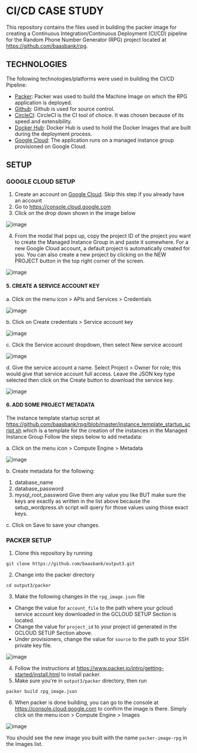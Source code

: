 # CI/CD CASE STUDY

This repository contains the files used in building the packer image for creating a Continuous Integration/Continuous Deployment (CI/CD) pipeline for the Random Phone Number Generator (RPG) project located at https://github.com/baasbank/rpg.


## TECHNOLOGIES

The following technologies/platforms were used in building the CI/CD Pipeline:
  * [Packer](https://packer.io/): Packer was used to build the Machine Image on which the RPG application is deployed.
  * [Github](https://github.com): Github is used for source control.
  * [CircleCI](https://circleci.com/): CircleCI is the CI tool of choice. It was chosen because of its speed and extensibility.
  * [Docker Hub](https://hub.docker.com): Docker Hub is used to hold the Docker Images that are built during the deployment      process.
  * [Google Cloud](https://cloud.google.com): The application runs on a managed instance group provisioned on Google Cloud.

## SETUP

### GOOGLE CLOUD SETUP

1. Create an account on [Google Cloud](https://cloud.google.com). Skip this step if you already have an account
2. Go to https://console.cloud.google.com
3. Click on the drop down shown in the image below


![image](https://user-images.githubusercontent.com/26189554/49220833-8afaa380-f3d7-11e8-8d3e-9db09f49d57c.png)


4. From the modal that pops up, copy the project ID of the project you want to create the Managed Instance Group in and paste it somewhere.
For a new Google Cloud account, a default project is automatically created for you. 
You can also create a new project by clicking on the NEW PROJECT button in the top right corner of the screen.


![image](https://user-images.githubusercontent.com/26189554/49221450-77e8d300-f3d9-11e8-86fe-065acf6ab651.png)

#### 5. CREATE A SERVICE ACCOUNT KEY
a. Click on the menu icon > APIs and Services > Credentials

![image](https://user-images.githubusercontent.com/26189554/49341115-5130d380-f649-11e8-8ece-6e5d10b86d38.png)

b. Click on Create credentials > Service account key

![image](https://user-images.githubusercontent.com/26189554/49341187-390d8400-f64a-11e8-9485-725f57dbb85d.png)

c. Click the Service account dropdown, then select New service account

![image](https://user-images.githubusercontent.com/26189554/49341240-e7b1c480-f64a-11e8-8a44-3a849a2ce798.png)


d. Give the service account a name. Select Project > Owner for role; this would give that service account full access.
Leave the JSON key type selected then click on the Create button to download the service key.

![image](https://user-images.githubusercontent.com/26189554/49341305-ad94f280-f64b-11e8-9e64-a7ef0eeb59b2.png)

#### 6. ADD SOME PROJECT METADATA
The instance template startup script at https://github.com/baasbank/rpg/blob/master/instance_template_startup_script.sh which is a template for the creation of the instances in the Managed Instance Group 
Follow the steps below to add metadata:

a. Click on the menu icon > Compute Engine > Metadata

![image](https://user-images.githubusercontent.com/26189554/49341434-8dfec980-f64d-11e8-9c31-0ca5bc81ce1c.png)


b. Create metadata for the following:
  1. database_name
  2. database_password
  3. mysql_root_password
Give them any value you like BUT make sure the keys are exactly as written in the list above because the setup_wordpress.sh script will query for those values using those exact keys.

c. Click on Save to save your changes.


### PACKER SETUP

1. Clone this repository by running 
  ```GIT CLONE
  git clone https://github.com/baasbank/output3.git
  ```
2. Change into the packer directory
  ```CHANGE DIRECTORY
  cd output3/packer
  ```
3. Make the following changes in the `rpg_image.json` file
  * Change the value for `account_file` to the path where your gcloud service account key downloaded in the GCLOUD SETUP Section is located.
  * Change the value for `project_id` to your project id generated in the GCLOUD SETUP Section above.
  * Under provisioners, change the value for `source` to the path to your SSH private key file.
  
  ![image](https://user-images.githubusercontent.com/26189554/49372682-bc3ae280-f6fb-11e8-8028-3ad1f24e55f0.png)


4. Follow the instructions at https://www.packer.io/intro/getting-started/install.html to install packer.
5. Make sure you're in `output3/packer` directory, then run 
  ```PACKER
  packer build rpg_image.json
  ```
  
6. When packer is done building, you can go to the console at https://console.cloud.google.com to confirm the image is there.
Simply click on the menu icon > Compute Engine > Images

![image](https://user-images.githubusercontent.com/26189554/49372619-91e92500-f6fb-11e8-9bb6-d70efe08dc20.png)

You should see the new image you built with the name `packer-image-rpg` in the Images list.
